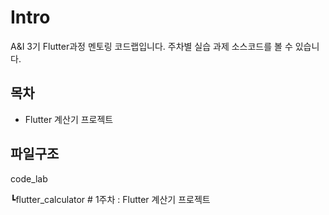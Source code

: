# Intro

A&I 3기 Flutter과정 멘토링 코드랩입니다.
주차별 실습 과제 소스코드를 볼 수 있습니다.

## 목차
- Flutter 계산기 프로젝트

## 파일구조

code_lab

┗flutter_calculator # 1주차 : Flutter 계산기 프로젝트
